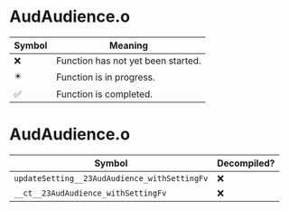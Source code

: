 # AudAudience.o
| Symbol | Meaning 
| ------------- | ------------- 
| :x: | Function has not yet been started. 
| :eight_pointed_black_star: | Function is in progress. 
| :white_check_mark: | Function is completed. 


# AudAudience.o
| Symbol | Decompiled? |
| ------------- | ------------- |
| `updateSetting__23AudAudience_withSettingFv` | :x: |
| `__ct__23AudAudience_withSettingFv` | :x: |

